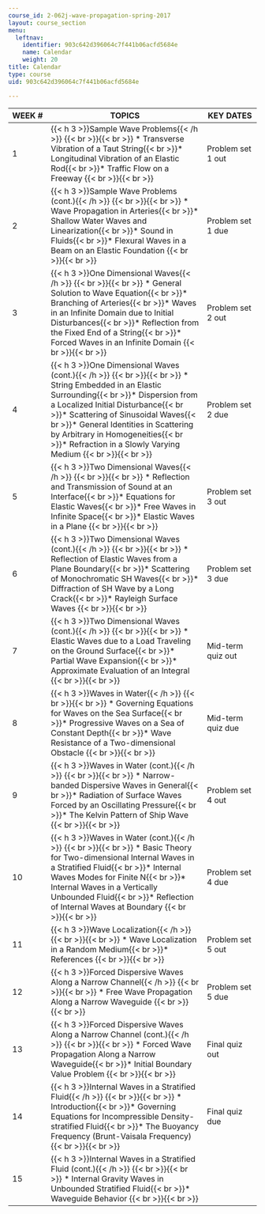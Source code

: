 ```yaml
---
course_id: 2-062j-wave-propagation-spring-2017
layout: course_section
menu:
  leftnav:
    identifier: 903c642d396064c7f441b06acfd5684e
    name: Calendar
    weight: 20
title: Calendar
type: course
uid: 903c642d396064c7f441b06acfd5684e

---
```


| WEEK # | TOPICS | KEY DATES |
| --- | --- | --- |
| 1 | {{< h 3 >}}Sample Wave Problems{{< /h >}} {{< br >}}{{< br >}} *   Transverse Vibration of a Taut String{{< br >}}*   Longitudinal Vibration of an Elastic Rod{{< br >}}*   Traffic Flow on a Freeway {{< br >}}{{< br >}}  | Problem set 1 out |
| 2 | {{< h 3 >}}Sample Wave Problems (cont.){{< /h >}} {{< br >}}{{< br >}} *   Wave Propagation in Arteries{{< br >}}*   Shallow Water Waves and Linearization{{< br >}}*   Sound in Fluids{{< br >}}*   Flexural Waves in a Beam on an Elastic Foundation {{< br >}}{{< br >}}  | Problem set 1 due |
| 3 | {{< h 3 >}}One Dimensional Waves{{< /h >}} {{< br >}}{{< br >}} *   General Solution to Wave Equation{{< br >}}*   Branching of Arteries{{< br >}}*   Waves in an Infinite Domain due to Initial Disturbances{{< br >}}*   Reflection from the Fixed End of a String{{< br >}}*   Forced Waves in an Infinite Domain {{< br >}}{{< br >}}  | Problem set 2 out |
| 4 | {{< h 3 >}}One Dimensional Waves (cont.){{< /h >}} {{< br >}}{{< br >}} *   String Embedded in an Elastic Surrounding{{< br >}}*   Dispersion from a Localized Initial Disturbance{{< br >}}*   Scattering of Sinusoidal Waves{{< br >}}*   General Identities in Scattering by Arbitrary in Homogeneities{{< br >}}*   Refraction in a Slowly Varying Medium {{< br >}}{{< br >}}  | Problem set 2 due |
| 5 | {{< h 3 >}}Two Dimensional Waves{{< /h >}} {{< br >}}{{< br >}} *   Reflection and Transmission of Sound at an Interface{{< br >}}*   Equations for Elastic Waves{{< br >}}*   Free Waves in Infinite Space{{< br >}}*   Elastic Waves in a Plane {{< br >}}{{< br >}}  | Problem set 3 out |
| 6 | {{< h 3 >}}Two Dimensional Waves (cont.){{< /h >}} {{< br >}}{{< br >}} *   Reflection of Elastic Waves from a Plane Boundary{{< br >}}*   Scattering of Monochromatic SH Waves{{< br >}}*   Diffraction of SH Wave by a Long Crack{{< br >}}*   Rayleigh Surface Waves {{< br >}}{{< br >}}  | Problem set 3 due |
| 7 | {{< h 3 >}}Two Dimensional Waves (cont.){{< /h >}} {{< br >}}{{< br >}} *   Elastic Waves due to a Load Traveling on the Ground Surface{{< br >}}*   Partial Wave Expansion{{< br >}}*   Approximate Evaluation of an Integral {{< br >}}{{< br >}}  | Mid-term quiz out |
| 8 | {{< h 3 >}}Waves in Water{{< /h >}} {{< br >}}{{< br >}} *   Governing Equations for Waves on the Sea Surface{{< br >}}*   Progressive Waves on a Sea of Constant Depth{{< br >}}*   Wave Resistance of a Two-dimensional Obstacle {{< br >}}{{< br >}}  | Mid-term quiz due |
| 9 | {{< h 3 >}}Waves in Water (cont.){{< /h >}} {{< br >}}{{< br >}} *   Narrow-banded Dispersive Waves in General{{< br >}}*   Radiation of Surface Waves Forced by an Oscillating Pressure{{< br >}}*   The Kelvin Pattern of Ship Wave {{< br >}}{{< br >}}  | Problem set 4 out |
| 10 | {{< h 3 >}}Waves in Water (cont.){{< /h >}} {{< br >}}{{< br >}} *   Basic Theory for Two-dimensional Internal Waves in a Stratified Fluid{{< br >}}*   Internal Waves Modes for Finite N{{< br >}}*   Internal Waves in a Vertically Unbounded Fluid{{< br >}}*   Reflection of Internal Waves at Boundary {{< br >}}{{< br >}}  | Problem set 4 due |
| 11 | {{< h 3 >}}Wave Localization{{< /h >}} {{< br >}}{{< br >}} *   Wave Localization in a Random Medium{{< br >}}*   References {{< br >}}{{< br >}}  | Problem set 5 out |
| 12 | {{< h 3 >}}Forced Dispersive Waves Along a Narrow Channel{{< /h >}} {{< br >}}{{< br >}} *   Free Wave Propagation Along a Narrow Waveguide {{< br >}}{{< br >}}  | Problem set 5 due |
| 13 | {{< h 3 >}}Forced Dispersive Waves Along a Narrow Channel (cont.){{< /h >}} {{< br >}}{{< br >}} *   Forced Wave Propagation Along a Narrow Waveguide{{< br >}}*   Initial Boundary Value Problem {{< br >}}{{< br >}}  | Final quiz out |
| 14 | {{< h 3 >}}Internal Waves in a Stratified Fluid{{< /h >}} {{< br >}}{{< br >}} *   Introduction{{< br >}}*   Governing Equations for Incompressible Density-stratified Fluid{{< br >}}*   The Buoyancy Frequency (Brunt-Vaisala Frequency) {{< br >}}{{< br >}}  | Final quiz due |
| 15 | {{< h 3 >}}Internal Waves in a Stratified Fluid (cont.){{< /h >}} {{< br >}}{{< br >}} *   Internal Gravity Waves in Unbounded Stratified Fluid{{< br >}}*   Waveguide Behavior {{< br >}}{{< br >}}  |